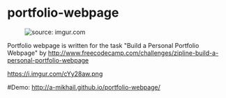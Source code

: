 # portfolio-webpage
<figure>
	<img src="https://i.imgur.com/cYy28aw.png" title="source: imgur.com" align="top"/>
</figure>

Portfolio webpage is written for the task  "Build a Personal Portfolio Webpage" by http://www.freecodecamp.com/challenges/zipline-build-a-personal-portfolio-webpage

https://i.imgur.com/cYy28aw.png

#Demo: http://a-mikhail.github.io/portfolio-webpage/
